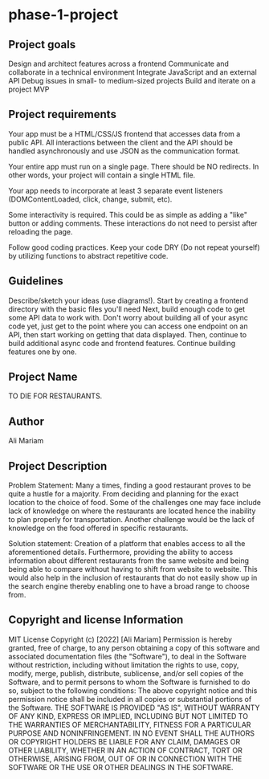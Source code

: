 # phase-1-project

## Project goals
Design and architect features across a frontend
Communicate and collaborate in a technical environment
Integrate JavaScript and an external API
Debug issues in small- to medium-sized projects
Build and iterate on a project MVP

## Project requirements
Your app must be a HTML/CSS/JS frontend that accesses data from a public API. All interactions between the client and the API should be handled asynchronously and use JSON as the communication format.

Your entire app must run on a single page. There should be NO redirects. In other words, your project will contain a single HTML file.

Your app needs to incorporate at least 3 separate event listeners (DOMContentLoaded, click, change, submit, etc).

Some interactivity is required. This could be as simple as adding a "like" button or adding comments. These interactions do not need to persist after reloading the page.

Follow good coding practices. Keep your code DRY (Do not repeat yourself) by utilizing functions to abstract repetitive code.

## Guidelines
Describe/sketch your ideas (use diagrams!).
Start by creating a frontend directory with the basic files you'll need
Next, build enough code to get some API data to work with. Don't worry about building all of your async code yet, just get to the point where you can access one endpoint on an API, then start working on getting that data displayed.
Then, continue to build additional async code and frontend features.
Continue building features one by one.


## Project Name
TO DIE FOR RESTAURANTS.

## Author
Ali Mariam

## Project Description
Problem Statement:
Many a times, finding a good restaurant proves to be quite a hustle for a majority. From deciding and planning for the exact location to the choice of food. Some of the challenges one may face include lack of knowledge on where the restaurants are located hence the inability to plan properly for transportation. Another challenge would be the lack of knowledge on the food offered in specific restaurants. 

Solution statement:
Creation of a platform that enables access to all the aforementioned details. Furthermore, providing the ability to access information about different restaurants from the same website and being being able to compare without having to shift from website to website. This would also help in the inclusion of restaurants that do not easily show up in the search engine thereby enabling one to have a broad range to choose from.

## Copyright and license Information
MIT License Copyright (c) [2022] [Ali Mariam] Permission is hereby granted, free of charge, to any person obtaining a copy of this software and associated documentation files (the "Software"), to deal in the Software without restriction, including without limitation the rights to use, copy, modify, merge, publish, distribute, sublicense, and/or sell copies of the Software, and to permit persons to whom the Software is furnished to do so, subject to the following conditions: The above copyright notice and this permission notice shall be included in all copies or substantial portions of the Software. THE SOFTWARE IS PROVIDED "AS IS", WITHOUT WARRANTY OF ANY KIND, EXPRESS OR IMPLIED, INCLUDING BUT NOT LIMITED TO THE WARRANTIES OF MERCHANTABILITY, FITNESS FOR A PARTICULAR PURPOSE AND NONINFRINGEMENT. IN NO EVENT SHALL THE AUTHORS OR COPYRIGHT HOLDERS BE LIABLE FOR ANY CLAIM, DAMAGES OR OTHER LIABILITY, WHETHER IN AN ACTION OF CONTRACT, TORT OR OTHERWISE, ARISING FROM, OUT OF OR IN CONNECTION WITH THE SOFTWARE OR THE USE OR OTHER DEALINGS IN THE SOFTWARE.









